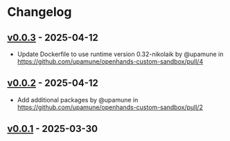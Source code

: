 # Changelog

## [v0.0.3](https://github.com/upamune/openhands-custom-sandbox/compare/v0.0.2...v0.0.3) - 2025-04-12
- Update Dockerfile to use runtime version 0.32-nikolaik by @upamune in https://github.com/upamune/openhands-custom-sandbox/pull/4

## [v0.0.2](https://github.com/upamune/openhands-custom-sandbox/compare/v0.0.1...v0.0.2) - 2025-04-12
- Add additional packages by @upamune in https://github.com/upamune/openhands-custom-sandbox/pull/2

## [v0.0.1](https://github.com/upamune/openhands-custom-sandbox/commits/v0.0.1) - 2025-03-30
